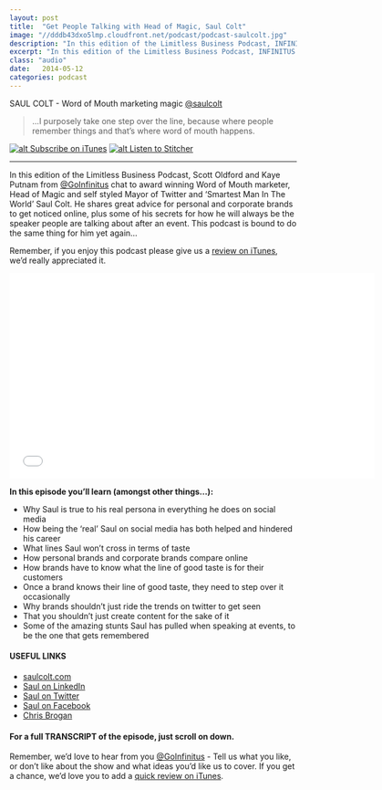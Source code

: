 ```yaml
---
layout: post
title:  "Get People Talking with Head of Magic, Saul Colt"
image: "//dddb43dxo5lmp.cloudfront.net/podcast/podcast-saulcolt.jpg"
description: "In this edition of the Limitless Business Podcast, INFINITUS chat to award winning Word of Mouth marketer, Head of Magic and self styled Mayor of Twitter and ‘Smartest Man In The World’ Saul Colt. He shares great advice for personal and corporate brands to get noticed online, plus some of his secrets for how he will always be the speaker people are talking about after an event. This podcast is bound to do the same thing for him yet again…" 
excerpt: "In this edition of the Limitless Business Podcast, INFINITUS discuss how to get that book out of their heads and into print with best selling author Shawn Stratton."
class: "audio"
date:   2014-05-12
categories: podcast
---
```


SAUL COLT - Word of Mouth marketing magic [@saulcolt](http://twitter.com/saulcolt)

>...I purposely take one step over the line, because where people remember things and that’s where word of mouth happens.

[![alt Subscribe on iTunes](//dddb43dxo5lmp.cloudfront.net/podcast/Subscribe_on_iTunes_Badge_US-UK_110x40_0824.png "Subscribe on iTunes")](https://itunes.apple.com/us/podcast/get-people-talking-about-your/id873320660?i=312438726&mt=2)
[![alt Listen to Stitcher](//cloudfront.assets.stitcher.com/promo.assets/stitcher-banner-120x90.jpg "Listen to Stitcher")](http://www.stitcher.com/s?eid=33754145&refid=stpr)

*****

In this edition of the Limitless Business Podcast, Scott Oldford and Kaye Putnam from [@GoInfinitus](http://twitter.com/goinfinitus) chat to award winning Word of Mouth marketer, Head of Magic and self styled Mayor of Twitter and ‘Smartest Man In The World’ Saul Colt. He shares great advice for personal and corporate brands to get noticed online, plus some of his secrets for how he will always be the speaker people are talking about after an event. This podcast is bound to do the same thing for him yet again…

Remember, if you enjoy this podcast please give us a [review on iTunes](https://itunes.apple.com/us/podcast/limitless-business-podcast/id873320660?mt=2), we’d really appreciated it.

<iframe style="border: none" src="//html5-player.libsyn.com/embed/episode/id/2833493/height/360/width/640/theme/standard/direction/no/autoplay/no/autonext/no/thumbnail/yes/preload/no/no_addthis/no/" height="360" width="640" scrolling="no"  allowfullscreen webkitallowfullscreen mozallowfullscreen oallowfullscreen msallowfullscreen></iframe>


**In this episode you’ll learn (amongst other things…):**
  
- Why Saul is true to his real persona in everything he does on social media
- How being the ‘real’ Saul on social media has both helped and hindered his career
- What lines Saul won’t cross in terms of taste
- How personal brands and corporate brands compare online
- How brands have to know what the line of good taste is for their customers
- Once a brand knows their line of good taste, they need to step over it occasionally
- Why brands shouldn’t just ride the trends on twitter to get seen
- That you shouldn’t just create content for the sake of it
- Some of the amazing stunts Saul has pulled when speaking at events, to be the one that gets remembered

#### USEFUL LINKS
- [saulcolt.com](http://www.saulcolt.com)
- [Saul on LinkedIn](http://www.linkedin.com/in/saulcolt)
- [Saul on Twitter](https://twitter.com/saulcolt)
- [Saul on Facebook](https://www.facebook.com/Saulcolt)
- [Chris Brogan](http://www.chrisbrogan.com)
 

#### For a full TRANSCRIPT of the episode, just scroll on down.
 
Remember, we’d love to hear from you [@GoInfinitus](http://twitter.com/goinfinitus) - Tell us what you like, or don’t like about the show and what ideas you’d like us to cover. If you get a chance, we’d love you to add a [quick review on iTunes](https://itunes.apple.com/us/podcast/limitless-business-podcast/id873320660?mt=2).